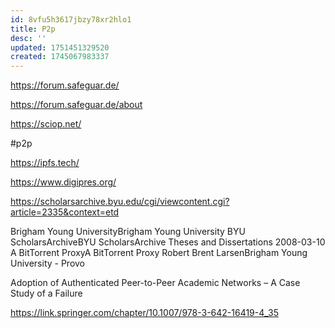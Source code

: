 ```yaml
---
id: 8vfu5h3617jbzy78xr2hlo1
title: P2p
desc: ''
updated: 1751451329520
created: 1745067983337
---
```


https://forum.safeguar.de/

https://forum.safeguar.de/about

https://sciop.net/

#p2p



https://ipfs.tech/


https://www.digipres.org/



https://scholarsarchive.byu.edu/cgi/viewcontent.cgi?article=2335&context=etd



Brigham Young UniversityBrigham Young University
BYU ScholarsArchiveBYU ScholarsArchive
Theses and Dissertations
2008-03-10
A BitTorrent ProxyA BitTorrent Proxy
Robert Brent LarsenBrigham Young University - Provo

Adoption of Authenticated Peer-to-Peer Academic
Networks – A Case Study of a Failure

https://link.springer.com/chapter/10.1007/978-3-642-16419-4_35
